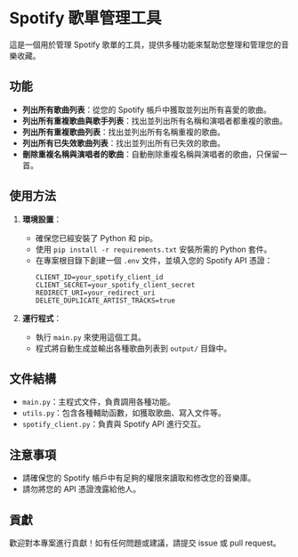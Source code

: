# Spotify 歌單管理工具

這是一個用於管理 Spotify 歌單的工具，提供多種功能來幫助您整理和管理您的音樂收藏。

## 功能

- **列出所有歌曲列表**：從您的 Spotify 帳戶中獲取並列出所有喜愛的歌曲。
- **列出所有重複歌曲與歌手列表**：找出並列出所有名稱和演唱者都重複的歌曲。
- **列出所有重複歌曲列表**：找出並列出所有名稱重複的歌曲。
- **列出所有已失效歌曲列表**：找出並列出所有已失效的歌曲。
- **刪除重複名稱與演唱者的歌曲**：自動刪除重複名稱與演唱者的歌曲，只保留一首。

## 使用方法

1. **環境設置**：
   - 確保您已經安裝了 Python 和 pip。
   - 使用 `pip install -r requirements.txt` 安裝所需的 Python 套件。
   - 在專案根目錄下創建一個 `.env` 文件，並填入您的 Spotify API 憑證：
     ```
     CLIENT_ID=your_spotify_client_id
     CLIENT_SECRET=your_spotify_client_secret
     REDIRECT_URI=your_redirect_uri
     DELETE_DUPLICATE_ARTIST_TRACKS=true
     ```

2. **運行程式**：
   - 執行 `main.py` 來使用這個工具。
   - 程式將自動生成並輸出各種歌曲列表到 `output/` 目錄中。

## 文件結構

- `main.py`：主程式文件，負責調用各種功能。
- `utils.py`：包含各種輔助函數，如獲取歌曲、寫入文件等。
- `spotify_client.py`：負責與 Spotify API 進行交互。

## 注意事項

- 請確保您的 Spotify 帳戶中有足夠的權限來讀取和修改您的音樂庫。
- 請勿將您的 API 憑證洩露給他人。

## 貢獻

歡迎對本專案進行貢獻！如有任何問題或建議，請提交 issue 或 pull request。 